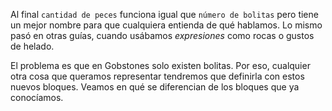 Al final `cantidad de peces` funciona igual que `número de bolitas` pero tiene un mejor nombre para que cualquiera entienda de qué hablamos. Lo mismo pasó en otras guías, cuando usábamos _expresiones_ como rocas o gustos de helado. 

El problema es que en Gobstones solo existen bolitas. Por eso, cualquier otra cosa que queramos representar tendremos que definirla con estos nuevos bloques. Veamos en qué se diferencian de los bloques que ya conocíamos.
